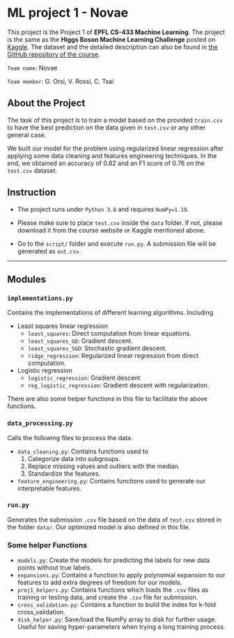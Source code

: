 # ML project 1 - Novae
This project is the Project 1 of **EPFL CS-433 Machine Learning**. The project is the same as the **Higgs Boson Machine Learning Challenge** posted on [Kaggle](https://www.kaggle.com/c/higgs-boson). The dataset and the detailed description can also be found in [the GitHub repository of the course](https://github.com/epfml/ML_course/tree/master/projects/project1).

`Team name`: Novae

`Team member`: G. Orsi, V. Rossi, C. Tsai
## About the Project

The task of this project is to train a model based on the provided `train.csv` to have the best prediction on the data given in `test.csv` or any other general case.

We built our model for the problem using regularized linear regression after applying some data cleaning and features engineering techniques. In the end, we obtained an accuracy of 0.82 and an F1 score of 0.76 on the `test.csv` dataset.
## Instruction
* The project runs under `Python 3.8` and requires `NumPy=1.19`.
* Please make sure to place `test.csv` inside the `data` folder. If not, please download it from the course website or Kaggle mentioned above.

* Go to the `script/` folder and execute `run.py`. A submission file will be generated as `out.csv`.

---
## Modules
### `implementations.py`
Contains the implementations of different learning algorithms. Including
* Least squares linear regression
    * `least_squares`: Direct computation from linear equations.
    * `least_squares_GD`: Gradient descent.
    * `least_squares_SGD`: Stochastic gradient descent.
    * `ridge_regression`: Regularized linear regression from direct computation.
* Logistic regression
    * `logistic_regression`: Gradient descent
    * `reg_logistic_regression`: Gradient descent with regularization.

There are also some helper functions in this file to facilitate the above functions.

### `data_processing.py`
Calls the following files to process the data.
* `data_cleaning.py`:
Contains functions used to
    1. Categorize data into subgroups.
    2. Replace missing values and outliers with the median.
    3. Standardize the features.
* `feature_engineering.py`:
Contains functions used to generate our interpretable features.

### `run.py`
Generates the submission `.csv` file based on the data of `test.csv` stored in the folder `data/`. Our optimized model is also defined in this file.


### **Some helper Functions**
* `models.py`: 
Create the models for predicting the labels for new data points without true labels.
* `expansions.py`: 
Contains a function to apply polynomial expansion to our features to add extra degrees of freedom for our models.
* `proj1_helpers.py`: 
Contains functions which loads the `.csv` files as training or testing data, and create the `.csv` file for submission.
* `cross_validation.py`:
Contains a function to build the index for k-fold cross_validation.
* `disk_helper.py`:
Save/load the NumPy array to disk for further usage. Useful for saving hyper-parameters when trying a long training process.